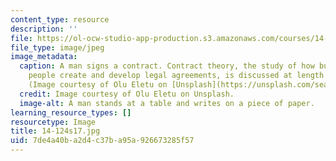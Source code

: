 ```yaml
---
content_type: resource
description: ''
file: https://ol-ocw-studio-app-production.s3.amazonaws.com/courses/14-124-microeconomic-theory-iv-spring-2017/7de4a40ba2d4c37ba95a926673285f57_14-124s17.jpg
file_type: image/jpeg
image_metadata:
  caption: A man signs a contract. Contract theory, the study of how businesses and
    people create and develop legal agreements, is discussed at length in this course.
    (Image courtesy of Olu Eletu on [Unsplash](https://unsplash.com/search/contract?photo=DqWEAOHsAvc).)
  credit: Image courtesy of Olu Eletu on Unsplash.
  image-alt: A man stands at a table and writes on a piece of paper.
learning_resource_types: []
resourcetype: Image
title: 14-124s17.jpg
uid: 7de4a40b-a2d4-c37b-a95a-926673285f57
---
```

